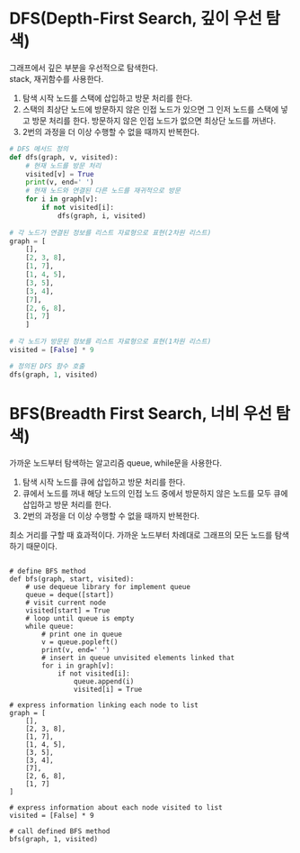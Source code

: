 # DFS(Depth-First Search, 깊이 우선 탐색)  

그래프에서 깊은 부분을 우선적으로 탐색한다.  
stack, 재귀함수를 사용한다.  

1. 탐색 시작 노드를 스택에 삽입하고 방문 처리를 한다.  
2. 스택의 최상단 노드에 방문하지 않은 인접 노드가 있으면 그 인저 노드를 스택에 넣고 방문 처리를 한다. 방문하지 않은 인접 노드가 없으면 최상단 노드를 꺼낸다.  
3. 2번의 과정을 더 이상 수행할 수 없을 때까지 반복한다. 

```python
# DFS 메서드 정의  
def dfs(graph, v, visited):
    # 현재 노드를 방문 처리  
    visited[v] = True
    print(v, end=' ')
    # 현재 노드와 연결된 다른 노드를 재귀적으로 방문 
    for i in graph[v]:
        if not visited[i]:
            dfs(graph, i, visited)
            
# 각 노드가 연결된 정보를 리스트 자료형으로 표현(2차원 리스트) 
graph = [
    [],
    [2, 3, 8],
    [1, 7],
    [1, 4, 5],
    [3, 5],
    [3, 4],
    [7],
    [2, 6, 8],
    [1, 7]
    ]
    
# 각 노드가 방문된 정보를 리스트 자료형으로 표현(1차원 리스트)  
visited = [False] * 9

# 정의된 DFS 함수 호출  
dfs(graph, 1, visited)
```


# BFS(Breadth First Search, 너비 우선 탐색)  

가까운 노드부터 탐색하는 알고리즘
queue, while문을 사용한다.

1. 탐색 시작 노드를 큐에 삽입하고 방문 처리를 한다.  
2. 큐에서 노드를 꺼내 해당 노드의 인접 노드 중에서 방문하지 않은 노드를 모두 큐에 삽입하고 방문 처리를 한다.  
3. 2번의 과정을 더 이상 수행할 수 없을 때까지 반복한다. 

최소 거리를 구할 때 효과적이다. 가까운 노드부터 차례대로 그래프의 모든 노드를 탐색하기 때문이다. 

```pythonfrom collections import deque

# define BFS method
def bfs(graph, start, visited):
    # use dequeue library for implement queue
    queue = deque([start])
    # visit current node 
    visited[start] = True
    # loop until queue is empty 
    while queue:
        # print one in queue
        v = queue.popleft()
        print(v, end=' ')
        # insert in queue unvisited elements linked that
        for i in graph[v]:
            if not visited[i]:
                queue.append(i)
                visited[i] = True

# express information linking each node to list
graph = [
    [],
    [2, 3, 8],
    [1, 7],
    [1, 4, 5],
    [3, 5],
    [3, 4],
    [7],
    [2, 6, 8],
    [1, 7]
]

# express information about each node visited to list
visited = [False] * 9

# call defined BFS method
bfs(graph, 1, visited)
```
